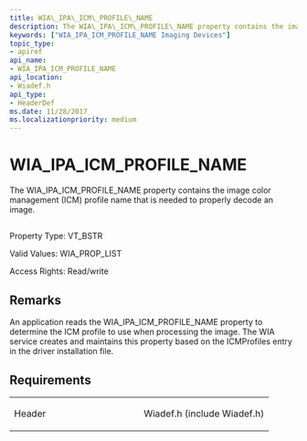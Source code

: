 ```yaml
---
title: WIA\_IPA\_ICM\_PROFILE\_NAME
description: The WIA\_IPA\_ICM\_PROFILE\_NAME property contains the image color management (ICM) profile name that is needed to properly decode an image.
keywords: ["WIA_IPA_ICM_PROFILE_NAME Imaging Devices"]
topic_type:
- apiref
api_name:
- WIA_IPA_ICM_PROFILE_NAME
api_location:
- Wiadef.h
api_type:
- HeaderDef
ms.date: 11/28/2017
ms.localizationpriority: medium
---
```


# WIA\_IPA\_ICM\_PROFILE\_NAME


The WIA\_IPA\_ICM\_PROFILE\_NAME property contains the image color management (ICM) profile name that is needed to properly decode an image.

## <span id="ddk_wia_ipa_icm_profile_name_si"></span><span id="DDK_WIA_IPA_ICM_PROFILE_NAME_SI"></span>


Property Type: VT\_BSTR

Valid Values: WIA\_PROP\_LIST

Access Rights: Read/write

Remarks
-------

An application reads the WIA\_IPA\_ICM\_PROFILE\_NAME property to determine the ICM profile to use when processing the image. The WIA service creates and maintains this property based on the ICMProfiles entry in the driver installation file.

Requirements
------------

<table>
<colgroup>
<col width="50%" />
<col width="50%" />
</colgroup>
<tbody>
<tr class="odd">
<td><p>Header</p></td>
<td>Wiadef.h (include Wiadef.h)</td>
</tr>
</tbody>
</table>

 

 





